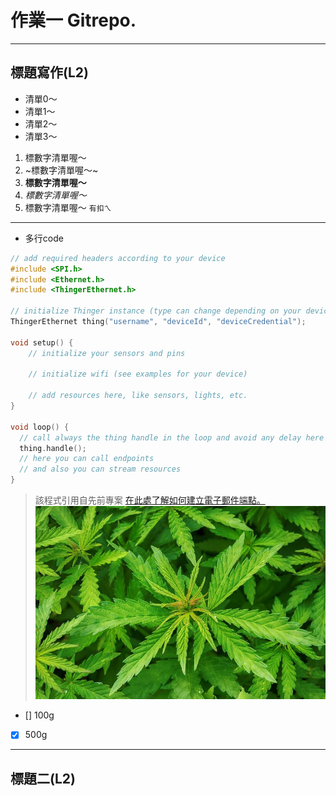 # 作業一 Gitrepo.
---
## 標題寫作(L2)
* 清單0～
* 清單1～
* 清單2～
* 清單3～

1. 標數字清單喔～
1. ~標數字清單喔～~
1. **標數字清單喔～**
1. *標數字清單喔～*
1. 標數字清單喔～
`有扣ㄟ`
---
* 多行code
```cpp
// add required headers according to your device
#include <SPI.h>
#include <Ethernet.h>
#include <ThingerEthernet.h>

// initialize Thinger instance (type can change depending on your device)
ThingerEthernet thing("username", "deviceId", "deviceCredential");

void setup() {
    // initialize your sensors and pins

    // initialize wifi (see examples for your device)

    // add resources here, like sensors, lights, etc.
}

void loop() {
  // call always the thing handle in the loop and avoid any delay here
  thing.handle(); 
  // here you can call endpoints
  // and also you can stream resources
}
```

> 該程式引用自先前專案
[在此處了解如何建立電子郵件端點。](https://gtrx8fd3ds.gitbook.io/thinger-io/console#email-endpoint)
![大麻的啦!](weed.jpg)

- [] 100g
- [x] 500g

---
## 標題二(L2)